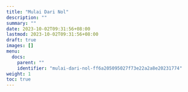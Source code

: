 ```yaml
---
title: "Mulai Dari Nol"
description: ""
summary: ""
date: 2023-10-02T09:31:56+08:00
lastmod: 2023-10-02T09:31:56+08:00
draft: true
images: []
menu:
  docs:
    parent: ""
    identifier: "mulai-dari-nol-ff6a205095027f73e22a2a8e20231774"
weight: 1
toc: true
---
```

